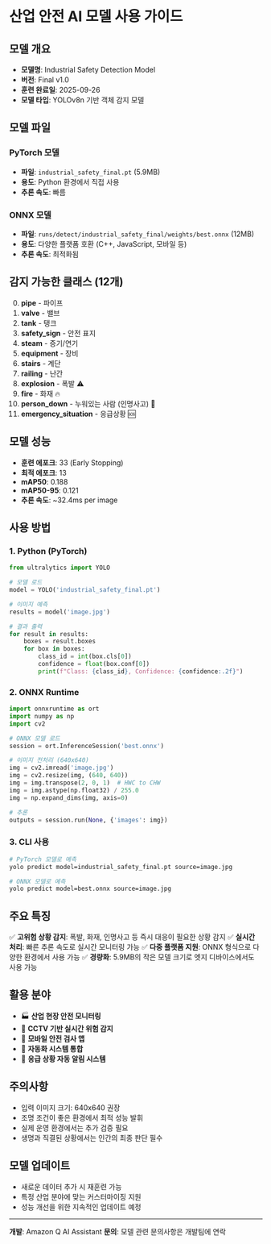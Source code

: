 # 산업 안전 AI 모델 사용 가이드

## 모델 개요
- **모델명**: Industrial Safety Detection Model
- **버전**: Final v1.0
- **훈련 완료일**: 2025-09-26
- **모델 타입**: YOLOv8n 기반 객체 감지 모델

## 모델 파일
### PyTorch 모델
- **파일**: `industrial_safety_final.pt` (5.9MB)
- **용도**: Python 환경에서 직접 사용
- **추론 속도**: 빠름

### ONNX 모델  
- **파일**: `runs/detect/industrial_safety_final/weights/best.onnx` (12MB)
- **용도**: 다양한 플랫폼 호환 (C++, JavaScript, 모바일 등)
- **추론 속도**: 최적화됨

## 감지 가능한 클래스 (12개)
0. **pipe** - 파이프
1. **valve** - 밸브
2. **tank** - 탱크
3. **safety_sign** - 안전 표지
4. **steam** - 증기/연기
5. **equipment** - 장비
6. **stairs** - 계단
7. **railing** - 난간
8. **explosion** - 폭발 ⚠️
9. **fire** - 화재 🔥
10. **person_down** - 누워있는 사람 (인명사고) 🚨
11. **emergency_situation** - 응급상황 🆘

## 모델 성능
- **훈련 에포크**: 33 (Early Stopping)
- **최적 에포크**: 13
- **mAP50**: 0.188
- **mAP50-95**: 0.121
- **추론 속도**: ~32.4ms per image

## 사용 방법

### 1. Python (PyTorch)
```python
from ultralytics import YOLO

# 모델 로드
model = YOLO('industrial_safety_final.pt')

# 이미지 예측
results = model('image.jpg')

# 결과 출력
for result in results:
    boxes = result.boxes
    for box in boxes:
        class_id = int(box.cls[0])
        confidence = float(box.conf[0])
        print(f"Class: {class_id}, Confidence: {confidence:.2f}")
```

### 2. ONNX Runtime
```python
import onnxruntime as ort
import numpy as np
import cv2

# ONNX 모델 로드
session = ort.InferenceSession('best.onnx')

# 이미지 전처리 (640x640)
img = cv2.imread('image.jpg')
img = cv2.resize(img, (640, 640))
img = img.transpose(2, 0, 1)  # HWC to CHW
img = img.astype(np.float32) / 255.0
img = np.expand_dims(img, axis=0)

# 추론
outputs = session.run(None, {'images': img})
```

### 3. CLI 사용
```bash
# PyTorch 모델로 예측
yolo predict model=industrial_safety_final.pt source=image.jpg

# ONNX 모델로 예측  
yolo predict model=best.onnx source=image.jpg
```

## 주요 특징
✅ **고위험 상황 감지**: 폭발, 화재, 인명사고 등 즉시 대응이 필요한 상황 감지
✅ **실시간 처리**: 빠른 추론 속도로 실시간 모니터링 가능
✅ **다중 플랫폼 지원**: ONNX 형식으로 다양한 환경에서 사용 가능
✅ **경량화**: 5.9MB의 작은 모델 크기로 엣지 디바이스에서도 사용 가능

## 활용 분야
- 🏭 **산업 현장 안전 모니터링**
- 🎥 **CCTV 기반 실시간 위험 감지**
- 📱 **모바일 안전 검사 앱**
- 🤖 **자동화 시스템 통합**
- 🚨 **응급 상황 자동 알림 시스템**

## 주의사항
- 입력 이미지 크기: 640x640 권장
- 조명 조건이 좋은 환경에서 최적 성능 발휘
- 실제 운영 환경에서는 추가 검증 필요
- 생명과 직결된 상황에서는 인간의 최종 판단 필수

## 모델 업데이트
- 새로운 데이터 추가 시 재훈련 가능
- 특정 산업 분야에 맞는 커스터마이징 지원
- 성능 개선을 위한 지속적인 업데이트 예정

---
**개발**: Amazon Q AI Assistant
**문의**: 모델 관련 문의사항은 개발팀에 연락
